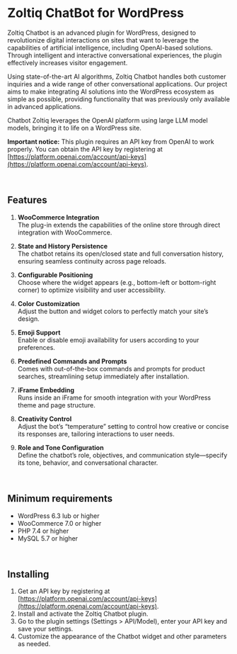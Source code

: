 # Zoltiq ChatBot for WordPress

Zoltiq Chatbot is an advanced plugin for WordPress, designed to revolutionize digital interactions on sites that want to leverage the capabilities of artificial intelligence, including OpenAI-based solutions. Through intelligent and interactive conversational experiences, the plugin effectively increases visitor engagement.

Using state-of-the-art AI algorithms, Zoltiq Chatbot handles both customer inquiries and a wide range of other conversational applications. Our project aims to make integrating AI solutions into the WordPress ecosystem as simple as possible, providing functionality that was previously only available in advanced applications.

Chatbot Zoltiq leverages the OpenAI platform using large LLM model models, bringing it to life on a WordPress site.

**Important notice:** This plugin requires an API key from OpenAI to work properly. You can obtain the API key by registering at  [https://platform.openai.com/account/api-keys](https://platform.openai.com/account/api-keys).


<br>
  
## Features

1.  **WooCommerce Integration**  
    The plug-in extends the capabilities of the online store through direct integration with WooCommerce.
    
2.  **State and History Persistence**  
    The chatbot retains its open/closed state and full conversation history, ensuring seamless continuity across page reloads.
    
3.  **Configurable Positioning**  
    Choose where the widget appears (e.g., bottom-left or bottom-right corner) to optimize visibility and user accessibility.
    
4.  **Color Customization**  
    Adjust the button and widget colors to perfectly match your site’s design.
    
5.  **Emoji Support**  
    Enable or disable emoji availability for users according to your preferences.
    
6.  **Predefined Commands and Prompts**  
    Comes with out-of-the-box commands and prompts for product searches, streamlining setup immediately after installation.

7.  **iFrame Embedding**  
    Runs inside an iFrame for smooth integration with your WordPress theme and page structure.
    
8.  **Creativity Control**  
    Adjust the bot’s “temperature” setting to control how creative or concise its responses are, tailoring interactions to user needs.
    
9.  **Role and Tone Configuration**  
    Define the chatbot’s role, objectives, and communication style—specify its tone, behavior, and conversational character.    

<br>

## Minimum requirements

*   WordPress 6.3 lub or higher
*   WooCommerce 7.0 or higher
*   PHP 7.4 or higher
*   MySQL 5.7 or higher

<br>

## Installing

1.  Get an API key by registering at  [https://platform.openai.com/account/api-keys](https://platform.openai.com/account/api-keys).
2.  Install and activate the Zoltiq Chatbot plugin.
3.  Go to the plugin settings (Settings &gt; API/Model), enter your API key and save your settings.
4.  Customize the appearance of the Chatbot widget and other parameters as needed.
